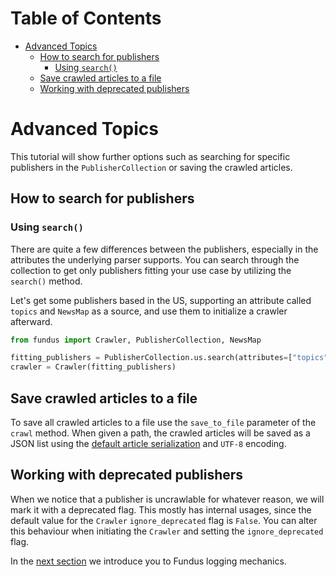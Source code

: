 # Table of Contents

* [Advanced Topics](#advanced-topics)
  * [How to search for publishers](#how-to-search-for-publishers)
    * [Using `search()`](#using-search)
  * [Save crawled articles to a file](#save-crawled-articles-to-a-file)
  * [Working with deprecated publishers](#working-with-deprecated-publishers)

# Advanced Topics

This tutorial will show further options such as searching for specific publishers in the `PublisherCollection` or saving the crawled articles.

## How to search for publishers

### Using `search()`

There are quite a few differences between the publishers, especially in the attributes the underlying parser supports.
You can search through the collection to get only publishers fitting your use case by utilizing the `search()` method.

Let's get some publishers based in the US, supporting an attribute called `topics` and `NewsMap` as a source, and use them to initialize a crawler afterward.

````python
from fundus import Crawler, PublisherCollection, NewsMap

fitting_publishers = PublisherCollection.us.search(attributes=["topics"], source_types=[NewsMap])
crawler = Crawler(fitting_publishers)
````

## Save crawled articles to a file

To save all crawled articles to a file use the `save_to_file` parameter of the `crawl` method.
When given a path, the crawled articles will be saved as a JSON list using the 
[default article serialization](3_the_article_class.md#saving-an-article) and `UTF-8` encoding.

## Working with deprecated publishers

When we notice that a publisher is uncrawlable for whatever reason, we will mark it with a deprecated flag.
This mostly has internal usages, since the default value for the `Crawler` `ignore_deprecated` flag is `False`.
You can alter this behaviour when initiating the `Crawler` and setting the `ignore_deprecated` flag.

In the [next section](6_logging.md) we introduce you to Fundus logging mechanics.